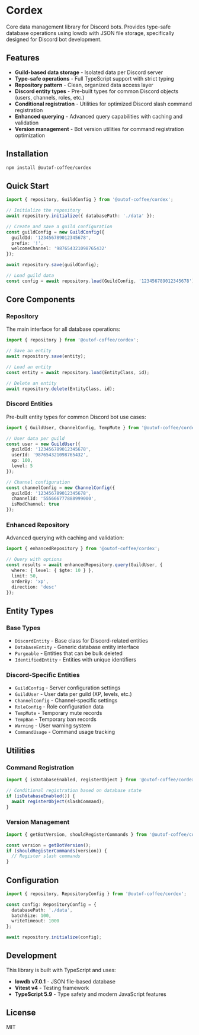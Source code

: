 # Cordex

Core data management library for Discord bots. Provides type-safe database operations using lowdb with JSON file storage, specifically designed for Discord bot development.

## Features

- **Guild-based data storage** - Isolated data per Discord server
- **Type-safe operations** - Full TypeScript support with strict typing
- **Repository pattern** - Clean, organized data access layer
- **Discord entity types** - Pre-built types for common Discord objects (users, channels, roles, etc.)
- **Conditional registration** - Utilities for optimized Discord slash command registration
- **Enhanced querying** - Advanced query capabilities with caching and validation
- **Version management** - Bot version utilities for command registration optimization

## Installation

```bash
npm install @outof-coffee/cordex
```

## Quick Start

```typescript
import { repository, GuildConfig } from '@outof-coffee/cordex';

// Initialize the repository
await repository.initialize({ databasePath: './data' });

// Create and save a guild configuration
const guildConfig = new GuildConfig({
  guildId: '123456789012345678',
  prefix: '!',
  welcomeChannel: '987654321098765432'
});

await repository.save(guildConfig);

// Load guild data
const config = await repository.load(GuildConfig, '123456789012345678');
```

## Core Components

### Repository
The main interface for all database operations:

```typescript
import { repository } from '@outof-coffee/cordex';

// Save an entity
await repository.save(entity);

// Load an entity
const entity = await repository.load(EntityClass, id);

// Delete an entity
await repository.delete(EntityClass, id);
```

### Discord Entities
Pre-built entity types for common Discord bot use cases:

```typescript
import { GuildUser, ChannelConfig, TempMute } from '@outof-coffee/cordex';

// User data per guild
const user = new GuildUser({
  guildId: '123456789012345678',
  userId: '987654321098765432',
  xp: 100,
  level: 5
});

// Channel configuration
const channelConfig = new ChannelConfig({
  guildId: '123456789012345678',
  channelId: '555666777888999000',
  isModChannel: true
});
```

### Enhanced Repository
Advanced querying with caching and validation:

```typescript
import { enhancedRepository } from '@outof-coffee/cordex';

// Query with options
const results = await enhancedRepository.query(GuildUser, {
  where: { level: { $gte: 10 } },
  limit: 50,
  orderBy: 'xp',
  direction: 'desc'
});
```

## Entity Types

### Base Types
- `DiscordEntity` - Base class for Discord-related entities
- `DatabaseEntity` - Generic database entity interface
- `Purgeable` - Entities that can be bulk deleted
- `IdentifiedEntity` - Entities with unique identifiers

### Discord-Specific Entities
- `GuildConfig` - Server configuration settings
- `GuildUser` - User data per guild (XP, levels, etc.)
- `ChannelConfig` - Channel-specific settings
- `RoleConfig` - Role configuration data
- `TempMute` - Temporary mute records
- `TempBan` - Temporary ban records
- `Warning` - User warning system
- `CommandUsage` - Command usage tracking

## Utilities

### Command Registration
```typescript
import { isDatabaseEnabled, registerObject } from '@outof-coffee/cordex';

// Conditional registration based on database state
if (isDatabaseEnabled()) {
  await registerObject(slashCommand);
}
```

### Version Management
```typescript
import { getBotVersion, shouldRegisterCommands } from '@outof-coffee/cordex';

const version = getBotVersion();
if (shouldRegisterCommands(version)) {
  // Register slash commands
}
```

## Configuration

```typescript
import { repository, RepositoryConfig } from '@outof-coffee/cordex';

const config: RepositoryConfig = {
  databasePath: './data',
  batchSize: 100,
  writeTimeout: 1000
};

await repository.initialize(config);
```

## Development

This library is built with TypeScript and uses:
- **lowdb v7.0.1** - JSON file-based database
- **Vitest v4** - Testing framework
- **TypeScript 5.9** - Type safety and modern JavaScript features

## License

MIT